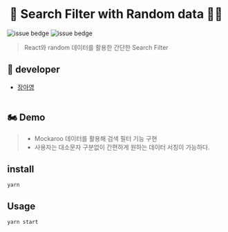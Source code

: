 <h1 align="center">🤖 Search Filter with Random data 🤖🐾</h1> 

![issue bedge](https://img.shields.io/badge/yarn-v%201.22.10-orange)
![issue bedge](https://img.shields.io/badge/node-v%204.14.0-brightgreen)


> React와 random 데이터를 활용한 간단한 Search Filter <br /> 

## 🎅 developer

 - [장아영](https://github.com/Jang-Ahyoung)<br />  <br /> 



## 🏍 Demo 
> - Mockaroo 데이터를 활용해 검색 필터 기능 구현  <br /> 
> - 사용자는 대소문자 구분없이 간편하게 원하는 데이터 서칭이 가능하다.



## install
`yarn`


## Usage
`yarn start`
